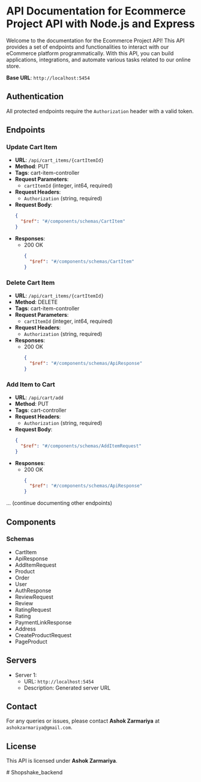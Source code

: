 

# API Documentation for Ecommerce Project API with Node.js and Express

Welcome to the documentation for the Ecommerce Project API! This API provides a set of endpoints and functionalities to interact with our eCommerce platform programmatically. With this API, you can build applications, integrations, and automate various tasks related to our online store.

**Base URL**: `http://localhost:5454`

## Authentication

All protected endpoints require the `Authorization` header with a valid token.

## Endpoints

### Update Cart Item

- **URL**: `/api/cart_items/{cartItemId}`
- **Method**: PUT
- **Tags**: cart-item-controller
- **Request Parameters**:
  - `cartItemId` (integer, int64, required)
- **Request Headers**:
  - `Authorization` (string, required)
- **Request Body**:
  ```json
  {
    "$ref": "#/components/schemas/CartItem"
  }
  ```
- **Responses**:
  - 200 OK
    ```json
    {
      "$ref": "#/components/schemas/CartItem"
    }
    ```

### Delete Cart Item

- **URL**: `/api/cart_items/{cartItemId}`
- **Method**: DELETE
- **Tags**: cart-item-controller
- **Request Parameters**:
  - `cartItemId` (integer, int64, required)
- **Request Headers**:
  - `Authorization` (string, required)
- **Responses**:
  - 200 OK
    ```json
    {
      "$ref": "#/components/schemas/ApiResponse"
    }
    ```

### Add Item to Cart

- **URL**: `/api/cart/add`
- **Method**: PUT
- **Tags**: cart-controller
- **Request Headers**:
  - `Authorization` (string, required)
- **Request Body**:
  ```json
  {
    "$ref": "#/components/schemas/AddItemRequest"
  }
  ```
- **Responses**:
  - 200 OK
    ```json
    {
      "$ref": "#/components/schemas/ApiResponse"
    }
    ```

... (continue documenting other endpoints)

## Components

### Schemas

- CartItem
- ApiResponse
- AddItemRequest
- Product
- Order
- User
- AuthResponse
- ReviewRequest
- Review
- RatingRequest
- Rating
- PaymentLinkResponse
- Address
- CreateProductRequest
- PageProduct

## Servers

- Server 1:
  - URL: `http://localhost:5454`
  - Description: Generated server URL

## Contact

For any queries or issues, please contact **Ashok Zarmariya** at `ashokzarmariya@gmail.com`.

## License

This API is licensed under **Ashok Zarmariya**.


#   S h o p s h a k e _ b a c k e n d  
 